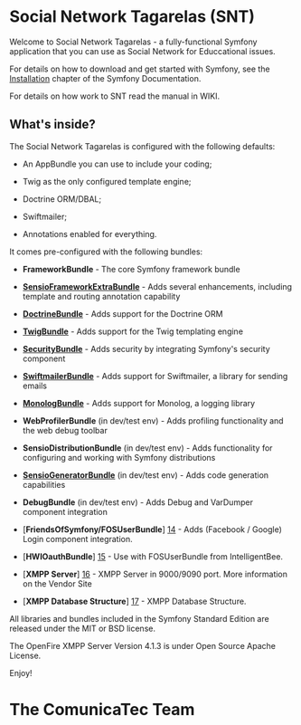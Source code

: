 Social Network Tagarelas (SNT)
========================

Welcome to Social Network Tagarelas - a fully-functional Symfony
application that you can use as Social Network for Educcational issues.

For details on how to download and get started with Symfony, see the
[Installation][1] chapter of the Symfony Documentation.

For details on how work to SNT read the manual in WIKI.

What's inside?
--------------

The Social Network Tagarelas is configured with the following defaults:

  * An AppBundle you can use to include your coding;

  * Twig as the only configured template engine;

  * Doctrine ORM/DBAL;

  * Swiftmailer;

  * Annotations enabled for everything.

It comes pre-configured with the following bundles:

  * **FrameworkBundle** - The core Symfony framework bundle

  * [**SensioFrameworkExtraBundle**][6] - Adds several enhancements, including
    template and routing annotation capability

  * [**DoctrineBundle**][7] - Adds support for the Doctrine ORM

  * [**TwigBundle**][8] - Adds support for the Twig templating engine

  * [**SecurityBundle**][9] - Adds security by integrating Symfony's security
    component

  * [**SwiftmailerBundle**][10] - Adds support for Swiftmailer, a library for
    sending emails

  * [**MonologBundle**][11] - Adds support for Monolog, a logging library

  * **WebProfilerBundle** (in dev/test env) - Adds profiling functionality and
    the web debug toolbar

  * **SensioDistributionBundle** (in dev/test env) - Adds functionality for
    configuring and working with Symfony distributions

  * [**SensioGeneratorBundle**][13] (in dev/test env) - Adds code generation
    capabilities

  * **DebugBundle** (in dev/test env) - Adds Debug and VarDumper component
    integration

  * [**FriendsOfSymfony/FOSUserBundle**] [14]  - Adds (Facebook / Google) Login component
    integration. 
  
  * [**HWIOauthBundle**] [15] - Use with FOSUserBundle from IntelligentBee. 

  * [**XMPP Server**] [16] - XMPP Server in 9000/9090 port. More information on the Vendor Site
  
  * [**XMPP Database Structure**] [17] - XMPP Database Structure. 


All libraries and  bundles  included in the Symfony Standard Edition are
released under the MIT or BSD license.

The OpenFire XMPP Server Version 4.1.3 is under Open Source Apache License.

Enjoy!

[1]:  https://symfony.com/doc/3.1/setup.html
[6]:  https://symfony.com/doc/current/bundles/SensioFrameworkExtraBundle/index.html
[7]:  https://symfony.com/doc/3.1/doctrine.html
[8]:  https://symfony.com/doc/3.1/templating.html
[9]:  https://symfony.com/doc/3.1/security.html
[10]: https://symfony.com/doc/3.1/email.html
[11]: https://symfony.com/doc/3.1/logging.html
[13]: https://symfony.com/doc/current/bundles/SensioGeneratorBundle/index.html
[14]: https://github.com/FriendsOfSymfony/FOSUserBundle
[15]: http://intelligentbee.com/blog/2015/11/13/symfony2-facebook-google-login
[16]: https://www.igniterealtime.org/projects/openfire/documentation.jsp
[17]: http://download.igniterealtime.org/openfire/docs/latest/documentation/database-guide.html#ofMucRoom

# The ComunicaTec Team


